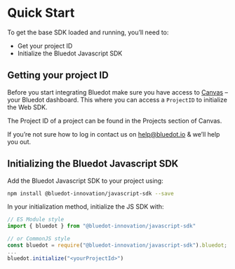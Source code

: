 Quick Start
====================================

To get the base SDK loaded and running, you’ll need to:

*   Get your project ID
*   Initialize the Bluedot Javascript SDK

Getting your project ID
-----------------------

Before you start integrating Bluedot make sure you have access to [Canvas](../Canvas/Overview.md) – your Bluedot dashboard. This where you can access a `ProjectID` to initialize the Web SDK.

The Project ID of a project can be found in the Projects section of Canvas.

If you’re not sure how to log in contact us on [help@bluedot.io](mailto:help@bluedot.io) & we’ll help you out.

Initializing the Bluedot Javascript SDK
---------------------------------------

Add the Bluedot Javascript SDK to your project using:

```bash
npm install @bluedot-innovation/javascript-sdk --save
```

In your initialization method, initialize the JS SDK with:
```js
// ES Module style
import { bluedot } from "@bluedot-innovation/javascript-sdk"

// or CommonJS style
const bluedot = require("@bluedot-innovation/javascript-sdk").bluedot;
...
bluedot.initialize("<yourProjectId>")
```